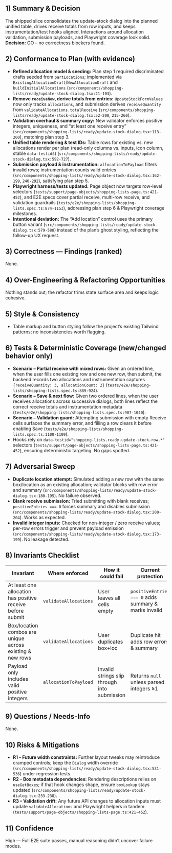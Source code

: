 ## 1) Summary & Decision
The shipped slice consolidates the update-stock dialog into the planned unified table, drives receive totals from row inputs, and keeps instrumentation/test hooks aligned. Interactions around allocation validation, submission payloads, and Playwright coverage look solid.  
**Decision:** GO – no correctness blockers found.

## 2) Conformance to Plan (with evidence)
- **Refined allocation model & seeding:** Plan step 1 required discriminated drafts seeded from `partLocations`; implemented via `ExistingAllocationDraft`/`NewAllocationDraft` and `buildInitialAllocations` (`src/components/shopping-lists/ready/update-stock-dialog.tsx:21-103`).
- **Remove `receiveNow`, derive totals from entries:** `UpdateStockFormValues` now only tracks `allocations`, and submission derives `receiveQuantity` from `validateAllocations.totalReceive` (`src/components/shopping-lists/ready/update-stock-dialog.tsx:52-200`, `215-260`).
- **Validation overhaul & summary copy:** New validator enforces positive integers, uniqueness, and “at least one receive entry” (`src/components/shopping-lists/ready/update-stock-dialog.tsx:113-200`), matching plan step 3.
- **Unified table rendering & test IDs:** Table rows for existing vs. new allocations render per plan (read-only columns vs. inputs, icon column, stable `data-testid`s) (`src/components/shopping-lists/ready/update-stock-dialog.tsx:592-727`).
- **Submission payload & instrumentation:** `allocationToPayload` filters invalid rows; instrumentation counts valid entries (`src/components/shopping-lists/ready/update-stock-dialog.tsx:162-199`, `240-292`), satisfying plan step 5.
- **Playwright harness/tests updated:** Page object now targets row-level selectors (`tests/support/page-objects/shopping-lists-page.ts:421-452`), and E2E specs cover partial receive, multi-row receive, and validation guardrails (`tests/e2e/shopping-lists/shopping-lists.spec.ts:874-1153`), addressing plan step 6 & Playwright coverage milestones.
- **Intentional deviation:** The “Add location” control uses the primary button variant (`src/components/shopping-lists/ready/update-stock-dialog.tsx:579-588`) instead of the plan’s ghost styling, reflecting the follow-up UX request.

## 3) Correctness — Findings (ranked)
None.

## 4) Over-Engineering & Refactoring Opportunities
Nothing stands out; the refactor trims state surface area and keeps logic cohesive.

## 5) Style & Consistency
- Table markup and button styling follow the project’s existing Tailwind patterns; no inconsistencies worth flagging.

## 6) Tests & Deterministic Coverage (new/changed behavior only)
- **Scenario – Partial receive with mixed rows:** Given an ordered line, when the user fills one existing row and one new row, then submit, the backend records two allocations and instrumentation captures `{receiveQuantity: 3, allocationCount: 2}` (`tests/e2e/shopping-lists/shopping-lists.spec.ts:889-924`).
- **Scenario – Save & next flow:** Given two ordered lines, when the user receives allocations across successive dialogs, both lines reflect the correct receive totals and instrumentation metadata (`tests/e2e/shopping-lists/shopping-lists.spec.ts:987-1040`).
- **Scenario – Validation guard:** Attempting submission with empty Receive cells surfaces the summary error, and filling a row clears it before enabling Save (`tests/e2e/shopping-lists/shopping-lists.spec.ts:1100-1109`).
- Hooks rely on `data-testid="shopping-lists.ready.update-stock.row.*"` selectors (`tests/support/page-objects/shopping-lists-page.ts:421-452`), ensuring deterministic targeting. No gaps spotted.

## 7) Adversarial Sweep
- **Duplicate location attempt:** Simulated adding a new row with the same box/location as an existing allocation; validator blocks with row error and summary (`src/components/shopping-lists/ready/update-stock-dialog.tsx:180-195`). No failure observed.
- **Blank receive submission:** Tried submitting with blank receives; `positiveEntries === 0` forces summary and disables submission (`src/components/shopping-lists/ready/update-stock-dialog.tsx:200-204`). Works as expected.
- **Invalid integer inputs:** Checked for non-integer / zero receive values; per-row errors trigger and prevent payload emission (`src/components/shopping-lists/ready/update-stock-dialog.tsx:173-199`). No leakage detected.

## 8) Invariants Checklist
| Invariant | Where enforced | How it could fail | Current protection | Evidence |
|---|---|---|---|---|
| At least one allocation has positive receive before submit | `validateAllocations` | User leaves all cells empty | `positiveEntries === 0` adds summary & marks invalid | src/components/shopping-lists/ready/update-stock-dialog.tsx:200-204 |
| Box/location combos are unique across existing & new rows | `validateAllocations` | User duplicates box+loc | Duplicate hit adds row errors & summary | src/components/shopping-lists/ready/update-stock-dialog.tsx:180-189 |
| Payload only includes valid positive integers | `allocationToPayload` | Invalid strings slip through into submission | Returns `null` unless parsed integers ≥1 | src/components/shopping-lists/ready/update-stock-dialog.tsx:162-199 |

## 9) Questions / Needs-Info
None.

## 10) Risks & Mitigations
- **R1 – Future width constraints:** Further layout tweaks may reintroduce cramped controls; keep the `Dialog` width override (`src/components/shopping-lists/ready/update-stock-dialog.tsx:531-536`) under regression tests.
- **R2 – Box metadata dependencies:** Rendering descriptions relies on `useGetBoxes`; if that hook changes shape, ensure `boxLookup` stays updated (`src/components/shopping-lists/ready/update-stock-dialog.tsx:233-238`).
- **R3 – Validation drift:** Any future API changes to allocation inputs must update `validateAllocations` and Playwright helpers in tandem (`tests/support/page-objects/shopping-lists-page.ts:421-452`).

## 11) Confidence
High — Full E2E suite passes, manual reasoning didn’t uncover failure modes.
